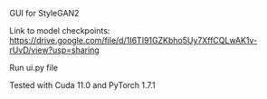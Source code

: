 GUI for StyleGAN2

Link to model checkpoints: https://drive.google.com/file/d/1I6TI91GZKbho5Uy7XffCQLwAK1v-rUvD/view?usp=sharing

Run ui.py file

Tested with Cuda 11.0 and PyTorch 1.7.1
